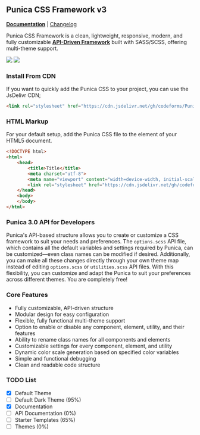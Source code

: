## Punica CSS Framework v3
<p>
    <a href="https://codeforms.github.io/Punica-CSS-Framework" target="_blank"><strong>Documentation</strong></a> |
    <a href="https://github.com/codeforms/Punica-CSS-Framework/releases">Changelog</a>
</p>
<p>
    Punica CSS Framework is a clean, lightweight, responsive, modern, and fully customizable <ins><b>API-Driven Framework</b></ins> built with SASS/SCSS, offering multi-theme support.
</p>
<p>
    <a href="https://github.com/codeforms/Punica-CSS-Framework/blob/master/LICENSE"><img src="https://img.shields.io/github/license/codeforms/Punica-CSS-Framework"></a>
    <a href="https://github.com/codeforms/Punica-CSS-Framework/releases"><img src="https://img.shields.io/github/v/release/codeforms/Punica-CSS-Framework"></a>
</p>

### Install From CDN
If you want to quickly add the Punica CSS to your project, you can use the JsDelivr CDN;
```html
<link rel="stylesheet" href="https://cdn.jsdelivr.net/gh/codeforms/Punica-CSS-Framework@3.x.x/dist/punica.min.css" crossorigin="anonymous">
```
### HTML Markup
For your default setup, add the Punica CSS file to the <head> element of your HTML5 document.
```html
<!DOCTYPE html>
<html>
    <head>
        <title>Title</title>
        <meta charset="utf-8">
        <meta name="viewport" content="width=device-width, initial-scale=1">
        <link rel="stylesheet" href="https://cdn.jsdelivr.net/gh/codeforms/Punica-CSS-Framework@3.x.x/dist/punica.min.css" crossorigin="anonymous">
    </head>
    <body>
    </body>
</html>
```
### Punica 3.0 API for Developers
Punica's API-based structure allows you to create or customize a CSS framework to suit your needs and preferences. The ```options.scss``` API file, which contains all the default variables and settings required by Punica, can be customized—even class names can be modified if desired. Additionally, you can make all these changes directly through your own theme map instead of editing ```options.scss``` or ```utilities.scss``` API files. With this flexibility, you can customize and adapt the Punica to suit your preferences across different themes. You are completely free!

### Core Features
* Fully customizable, API-driven structure
* Modular design for easy configuration
* Flexible, fully functional multi-theme support
* Option to enable or disable any component, element, utility, and their features
* Ability to rename class names for all components and elements
* Customizable settings for every component, element, and utility
* Dynamic color scale generation based on specified color variables
* Simple and functional debugging
* Clean and readable code structure

### TODO List
- [x] Default Theme
- [ ] Default Dark Theme (95%)
- [x] Documentation
- [ ] API Documentation (0%)
- [ ] Starter Templates (65%)
- [ ] Themes (0%)